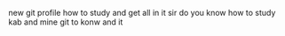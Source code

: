 new git profile
how to study
and get all in it
sir
do you know
how to
study
kab
and
mine 
git
to konw and it
